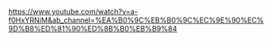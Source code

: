 https://www.youtube.com/watch?v=a-f0HxYRNiM&ab_channel=%EA%B0%9C%EB%B0%9C%EC%9E%90%EC%9D%B8%ED%81%90%ED%8B%B0%EB%B9%84
